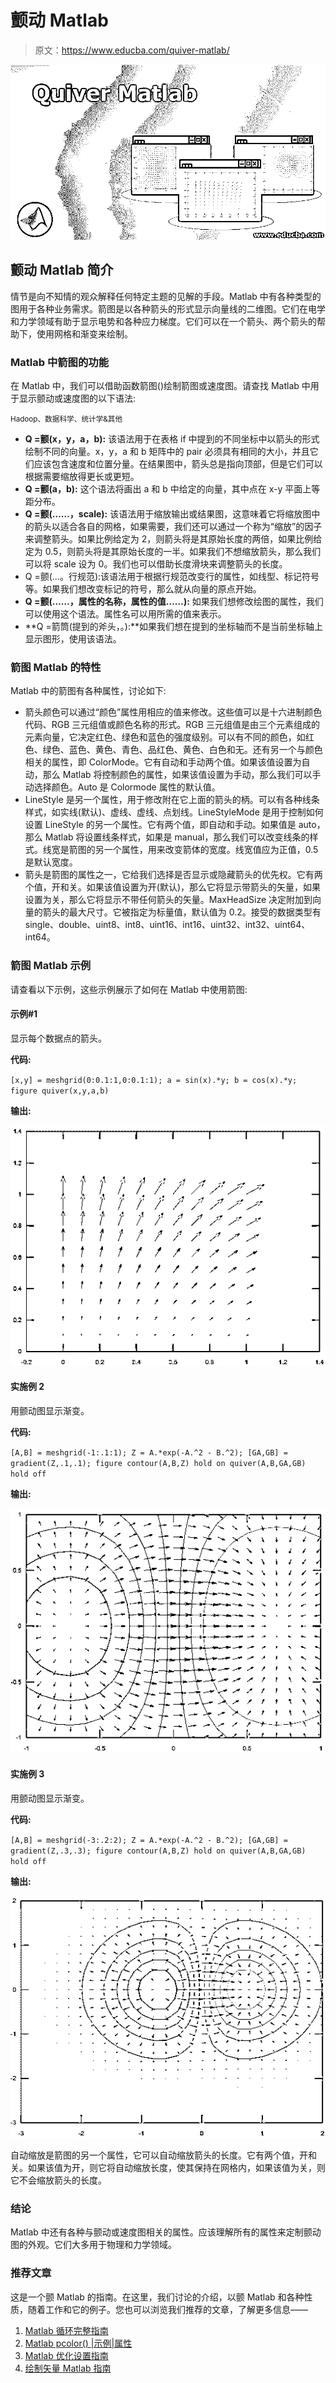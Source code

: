 # 颤动 Matlab

> 原文：<https://www.educba.com/quiver-matlab/>

![Quiver Matlab](img/d1de166146435cbf22bc751fb58f40bd.png "Quiver Matlab")



## 颤动 Matlab 简介

情节是向不知情的观众解释任何特定主题的见解的手段。Matlab 中有各种类型的图用于各种业务需求。箭图是以各种箭头的形式显示向量线的二维图。它们在电学和力学领域有助于显示电势和各种应力梯度。它们可以在一个箭头、两个箭头的帮助下，使用网格和渐变来绘制。

### Matlab 中箭图的功能

在 Matlab 中，我们可以借助函数箭图()绘制箭图或速度图。请查找 Matlab 中用于显示颤动或速度图的以下语法:

<small>Hadoop、数据科学、统计学&其他</small>

*   **Q =颤(x，y，a，b):** 该语法用于在表格 if 中提到的不同坐标中以箭头的形式绘制不同的向量。x，y，a 和 b 矩阵中的 pair 必须具有相同的大小，并且它们应该包含速度和位置分量。在结果图中，箭头总是指向顶部，但是它们可以根据需要缩放得更长或更短。
*   **Q =颤(a，b):** 这个语法将画出 a 和 b 中给定的向量，其中点在 x-y 平面上等距分布。
*   **Q =颤(……，scale):** 该语法用于缩放输出或结果图，这意味着它将缩放图中的箭头以适合各自的网格，如果需要，我们还可以通过一个称为“缩放”的因子来调整箭头。如果比例给定为 2，则箭头将是其原始长度的两倍，如果比例给定为 0.5，则箭头将是其原始长度的一半。如果我们不想缩放箭头，那么我们可以将 scale 设为 0。我们也可以借助长度滑块来调整箭头的长度。
*   Q =颤(…。行规范):该语法用于根据行规范改变行的属性，如线型、标记符号等。如果我们想改变标记的符号，那么就从向量的原点开始。
*   **Q =颤(……，属性的名称，属性的值……):** 如果我们想修改绘图的属性，我们可以使用这个语法。属性名可以用所需的值来表示。
*   **Q =箭筒(提到的斧头，。):**如果我们想在提到的坐标轴而不是当前坐标轴上显示图形，使用该语法。

### 箭图 Matlab 的特性

Matlab 中的箭图有各种属性，讨论如下:

*   箭头颜色可以通过“颜色”属性用相应的值来修改。这些值可以是十六进制颜色代码、RGB 三元组值或颜色名称的形式。RGB 三元组值是由三个元素组成的元素向量，它决定红色、绿色和蓝色的强度级别。可以有不同的颜色，如红色、绿色、蓝色、黄色、青色、品红色、黄色、白色和无。还有另一个与颜色相关的属性，即 ColorMode。它有自动和手动两个值。如果该值设置为自动，那么 Matlab 将控制颜色的属性，如果该值设置为手动，那么我们可以手动选择颜色。Auto 是 Colormode 属性的默认值。
*   LineStyle 是另一个属性，用于修改附在它上面的箭头的柄。可以有各种线条样式，如实线(默认)、虚线、虚线、点划线。LineStyleMode 是用于控制如何设置 LineStyle 的另一个属性。它有两个值，即自动和手动。如果值是 auto，那么 Matlab 将设置线条样式，如果是 manual，那么我们可以改变线条的样式。线宽是箭图的另一个属性，用来改变箭体的宽度。线宽值应为正值，0.5 是默认宽度。
*   箭头是箭图的属性之一，它给我们选择是否显示或隐藏箭头的优先权。它有两个值，开和关。如果该值设置为开(默认)，那么它将显示带箭头的矢量，如果设置为关，那么它将显示不带任何箭头的矢量。MaxHeadSize 决定附加到向量的箭头的最大尺寸。它被指定为标量值，默认值为 0.2。接受的数据类型有 single、double、uint8、int8、uint16、int16、uint32、int32、uint64、int64。

### 箭图 Matlab 示例

请查看以下示例，这些示例展示了如何在 Matlab 中使用箭图:

#### 示例#1

显示每个数据点的箭头。

**代码:**

`[x,y] = meshgrid(0:0.1:1,0:0.1:1);
a = sin(x).*y;
b = cos(x).*y;
figure
quiver(x,y,a,b)`

**输出:**

![Quiver Matlab Example 1](img/986810e99c4b7de4fbe49698d6e6ccaa.png "Quiver Matlab Example 1")



#### 实施例 2

用颤动图显示渐变。

**代码:**

`[A,B] = meshgrid(-1:.1:1);
Z = A.*exp(-A.^2 - B.^2);
[GA,GB] = gradient(Z,.1,.1);
figure
contour(A,B,Z)
hold on
quiver(A,B,GA,GB)
hold off`

**输出:**

![Quiver Matlab Example 2](img/6b6dd945877070c1da57bf68b0c0e75c.png "Quiver Matlab Example 2")



#### 实施例 3

用颤动图显示渐变。

**代码:**

`[A,B] = meshgrid(-3:.2:2);
Z = A.*exp(-A.^2 - B.^2);
[GA,GB] = gradient(Z,.3,.3);
figure
contour(A,B,Z)
hold on
quiver(A,B,GA,GB)
hold off`

**输出:**

![Example 3](img/ebc434bc138a90f46a78fa5ae0278240.png "Quiver Matlab Example 3")



自动缩放是箭图的另一个属性，它可以自动缩放箭头的长度。它有两个值，开和关。如果该值为开，则它将自动缩放长度，使其保持在网格内，如果该值为关，则它不会缩放箭头的长度。

### 结论

Matlab 中还有各种与颤动或速度图相关的属性。应该理解所有的属性来定制颤动图的外观。它们大多用于物理和力学领域。

### 推荐文章

这是一个颤 Matlab 的指南。在这里，我们讨论的介绍，以颤 Matlab 和各种性质，随着工作和它的例子。您也可以浏览我们推荐的文章，了解更多信息——

1.  [Matlab 循环完整指南](https://www.educba.com/loops-in-matlab/)
2.  [Matlab pcolor() |示例|属性](https://www.educba.com/matlab-pcolor/)
3.  [Matlab 优化设置指南](https://www.educba.com/optimset-matlab/)
4.  [绘制矢量 Matlab 指南](https://www.educba.com/plot-vector-matlab/)





